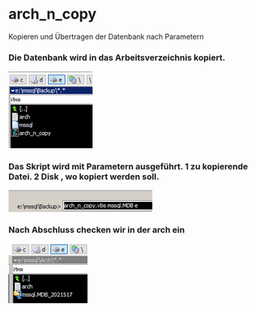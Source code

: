 # arch_n_copy
Kopieren und Übertragen der Datenbank nach Parametern

### Die Datenbank wird in das Arbeitsverzeichnis kopiert.

![Arbeitsverzeichnis](https://github.com/weissalexey/arch_n_copy/blob/main/assets/S1.png)

### Das Skript wird mit Parametern ausgeführt. 1 zu kopierende Datei. 2 Disk , wo kopiert werden soll.

![Arbeitsverzeichnis](https://github.com/weissalexey/arch_n_copy/blob/main/assets/S2.png)

### Nach Abschluss checken wir in der arch ein

![Arbeitsverzeichnis](https://github.com/weissalexey/arch_n_copy/blob/main/assets/S3.png)